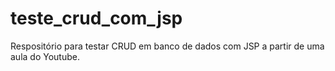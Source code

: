 # teste_crud_com_jsp
 Respositório para testar CRUD em banco de dados com JSP a partir de uma aula do Youtube.
